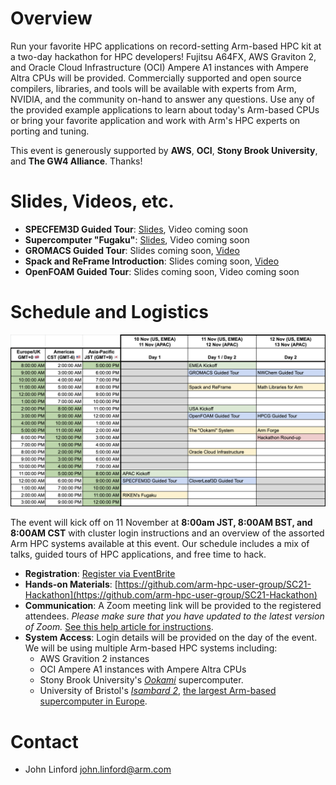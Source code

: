 # Overview

Run your favorite HPC applications on record-setting Arm-based HPC kit at a two-day hackathon for HPC developers!  Fujitsu A64FX, AWS Graviton 2, and Oracle Cloud Infrastructure (OCI) Ampere A1 instances with Ampere Altra CPUs will be provided.  Commercially supported and open source compilers, libraries, and tools will be available with experts from Arm, NVIDIA, and the community on-hand to answer any questions.  Use any of the provided example applications to learn about today's Arm-based CPUs or bring your favorite application and work with Arm's HPC experts on porting and tuning.  

This event is generously supported by **AWS**, **OCI**, **Stony Brook University**, and **The GW4 Alliance**.  Thanks!

# Slides, Videos, etc.
 * **SPECFEM3D Guided Tour**: [Slides](https://drive.google.com/file/d/11ueDwJH0pKXy2D7WXaxrUs4M-MPMuReU/view?usp=sharing), Video coming soon
 * **Supercomputer "Fugaku"**: [Slides](https://drive.google.com/file/d/1qQi9qtQVjAhw2ELrLuiVojoDP8PReXCp/view?usp=sharing), Video coming soon
 * **GROMACS Guided Tour**: Slides coming soon, [Video](https://www.youtube.com/watch?v=PBhTPpjn8QE)
 * **Spack and ReFrame Introduction**: Slides coming soon, [Video](https://www.youtube.com/watch?v=E5bwCtRZmRQ)
 * **OpenFOAM Guided Tour**: Slides coming soon, Video coming soon



# Schedule and Logistics

![Schedule](schedule.png)

The event will kick off on 11 November at **8:00am JST, 8:00AM BST, and 8:00AM CST** with cluster login 
instructions and an overview of the assorted Arm HPC systems available at this event.
Our schedule includes a mix of talks, guided tours of HPC applications, and free time to hack.
        
 * **Registration**: [Register via EventBrite](https://www.eventbrite.com/e/arm-hpc-users-group-sc21-hackathon-registration-189172338557)
 * **Hands-on Materials**: [https://github.com/arm-hpc-user-group/SC21-Hackathon](https://github.com/arm-hpc-user-group/SC21-Hackathon)
 * **Communication**: A Zoom meeting link will be provided to the registered attendees. *Please make sure that you have updated to the latest version of Zoom.*  [See this help article for instructions](https://support.zoom.us/hc/en-us/articles/201362233-Upgrade-update-to-the-latest-version).
 * **System Access**: Login details will be provided on the day of the event.  We will be using multiple Arm-based HPC systems including:
   * AWS Gravition 2 instances
   * OCI Ampere A1 instances with Ampere Altra CPUs
   * Stony Brook University's [_Ookami_](https://www.stonybrook.edu/commcms/ookami/) supercomputer.
   * University of Bristol's [_Isambard 2_](https://gw4-isambard.github.io/docs/), [the largest Arm-based supercomputer in Europe](https://insidehpc.com/2020/02/isambard-2-at-uk-met-office-to-be-largest-arm-supercomputer-in-europe/).

# Contact

 * John Linford <john.linford@arm.com>
